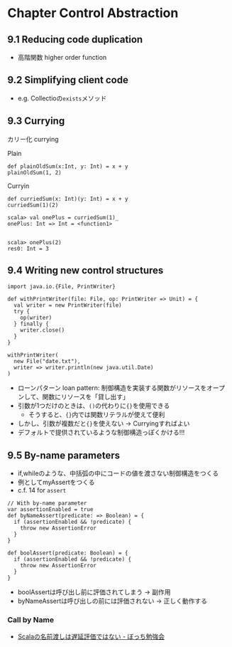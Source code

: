 Chapter  Control Abstraction
==============================

9.1 Reducing code duplication
-----------------------------
- 高階関数 higher order function

9.2 Simplifying client code
---------------------------
- e.g. Collectioの`exists`メソッド

9.3 Currying
------------
カリー化 currying

Plain

```
def plainOldSum(x:Int, y: Int) = x + y
plainOldSum(1, 2)
```

Curryin

```
def curriedSum(x: Int)(y: Int) = x + y
curriedSum(1)(2)
```

```
scala> val onePlus = curriedSum(1)_
onePlus: Int => Int = <function1>


scala> onePlus(2)
res0: Int = 3
```

9.4 Writing new control structures
----------------------------------
```
import java.io.{File, PrintWriter}

def withPrintWriter(file: File, op: PrintWriter => Unit) = {
  val writer = new PrintWriter(file)
  try {
    op(writer)
  } finally {
    writer.close()
  }
}

withPrintWriter(
  new File("date.txt"),
  writer => writer.println(new java.util.Date)
)
```

- ローンパターン loan pattern: 制御構造を実装する関数がリソースをオープンして、関数にリソースを「貸し出す」
- 引数が1つだけのときは、`()`の代わりに`{}`を使用できる
  - そうすると、`{}`内では関数リテラルが使えて便利
- しかし、引数が複数だと`{}`を使えない -> Curryingすればよい
- デフォルトで提供されているような制御構造っぽくかける!!!

9.5 By-name parameters
----------------------
- if,whileのような、中括弧の中にコードの値を渡さない制御構造をつくる
- 例としてmyAssertをつくる
- c.f. 14 for `assert`

```
// With by-name parameter
var assertionEnabled = true
def byNameAssert(predicate: => Boolean) = {
  if (assertionEnabled && !predicate) {
    throw new AssertionError
  }
}

def boolAssert(predicate: Boolean) = {
  if (assertionEnabled && !predicate) {
    throw new AssertionError
  }
}
```

- boolAssertは呼び出し前に評価されてしまう -> 副作用
- byNameAssertは呼び出しの前には評価されない -> 正しく動作する

### Call by Name
- [Scalaの名前渡しは遅延評価ではない - ぼっち勉強会](http://kannokanno.hatenablog.com/entry/20130202/1359777436)














